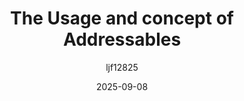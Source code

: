 ---
title: "The Usage and concept of Addressables"
author: "ljf12825" 
tags: ["Unity", "Game"]
draft: false
featured_image: "/images/gamelife.jpg"
summary: "The Usage and concept of AddressablesThe Usage and concept of AddressablesThe Usage and concept of AddressablesThe Usage and concept of Addressables"
date: 2025-09-08
---